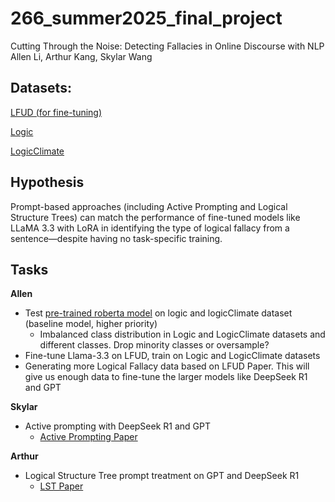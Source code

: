 # 266_summer2025_final_project
Cutting Through the Noise: Detecting Fallacies in Online Discourse with NLP
Allen Li, Arthur Kang, Skylar Wang

## Datasets:
[LFUD (for fine-tuning)](https://github.com/YandaGo/LFUD/blob/main/LFUD.csv)

[Logic](https://github.com/causalNLP/logical-fallacy/blob/main/data/edu_all.csv)

[LogicClimate](https://github.com/causalNLP/logical-fallacy/blob/main/data/climate_all.csv)


## Hypothesis
Prompt-based approaches (including Active Prompting and Logical Structure Trees) can match the performance of fine-tuned models like LLaMA 3.3 with LoRA in identifying the type of logical fallacy from a sentence—despite having no task-specific training.

## Tasks
__Allen__
- Test [pre-trained roberta model](https://huggingface.co/MidhunKanadan/roberta-large-fallacy-classification) on logic and logicClimate dataset (baseline model, higher priority)
  - Imbalanced class distribution in Logic and LogicClimate datasets and different classes. Drop minority classes or oversample?
- Fine-tune Llama-3.3 on LFUD, train on Logic and LogicClimate datasets
- Generating more Logical Fallacy data based on LFUD Paper. This will give us enough data to fine-tune the larger models like DeepSeek R1 and GPT

__Skylar__
- Active prompting with DeepSeek R1 and GPT
  - [Active Prompting Paper](https://aclanthology.org/2024.acl-long.73.pdf)
  
__Arthur__
- Logical Structure Tree prompt treatment on GPT and DeepSeek R1
  - [LST Paper](https://aclanthology.org/2024.emnlp-main.730.pdf)
